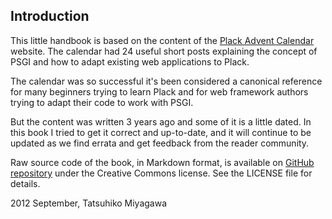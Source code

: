 ## Introduction

This little handbook is based on the content of the [Plack Advent Calendar](http://advent.plackperl.org/) website. The calendar had 24 useful short posts explaining the concept of PSGI and how to adapt existing web applications to Plack.

The calendar was so successful it's been considered a canonical reference for many beginners trying to learn Plack and for web framework authors trying to adapt their code to work with PSGI.

But the content was written 3 years ago and some of it is a little dated. In this book I tried to get it correct and up-to-date, and it will continue to be updated as we find errata and get feedback from the reader community.

Raw source code of the book, in Markdown format, is available on [GitHub repository](https://github.com/miyagawa/plack-handbook) under the Creative Commons license. See the LICENSE file for details.

2012 September, Tatsuhiko Miyagawa
